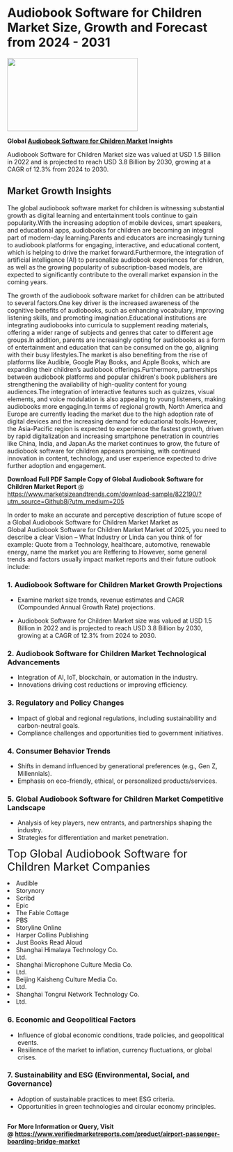 <H1>Audiobook Software for Children Market Size, Growth and Forecast from 2024 - 2031</H1><img class="aligncenter size-medium wp-image-584254" src="https://thirdeyenews.in/wp-content/uploads/2024/09/Global-Market-Research-300x168.jpeg" alt="" width="300" height="168" /><p><strong>Global&nbsp;<a href="https://www.marketsizeandtrends.com/download-sample/822190/?utm_source=Github8j?utm_medium=205">Audiobook Software for Children Market</a> Insights</strong></p><p>Audiobook Software for Children Market size was valued at USD 1.5 Billion in 2022 and is projected to reach USD 3.8 Billion by 2030, growing at a CAGR of 12.3% from 2024 to 2030.</p><p><h2>Market Growth Insights</h2> <p>The global audiobook software market for children is witnessing substantial growth as digital learning and entertainment tools continue to gain popularity.With the increasing adoption of mobile devices, smart speakers, and educational apps, audiobooks for children are becoming an integral part of modern-day learning.Parents and educators are increasingly turning to audiobook platforms for engaging, interactive, and educational content, which is helping to drive the market forward.Furthermore, the integration of artificial intelligence (AI) to personalize audiobook experiences for children, as well as the growing popularity of subscription-based models, are expected to significantly contribute to the overall market expansion in the coming years.</p> <p>The growth of the audiobook software market for children can be attributed to several factors.One key driver is the increased awareness of the cognitive benefits of audiobooks, such as enhancing vocabulary, improving listening skills, and promoting imagination.Educational institutions are integrating audiobooks into curricula to supplement reading materials, offering a wider range of subjects and genres that cater to different age groups.In addition, parents are increasingly opting for audiobooks as a form of entertainment and education that can be consumed on the go, aligning with their busy lifestyles.The market is also benefiting from the rise of platforms like Audible, Google Play Books, and Apple Books, which are expanding their children’s audiobook offerings.Furthermore, partnerships between audiobook platforms and popular children's book publishers are strengthening the availability of high-quality content for young audiences.The integration of interactive features such as quizzes, visual elements, and voice modulation is also appealing to young listeners, making audiobooks more engaging.In terms of regional growth, North America and Europe are currently leading the market due to the high adoption rate of digital devices and the increasing demand for educational tools.However, the Asia-Pacific region is expected to experience the fastest growth, driven by rapid digitalization and increasing smartphone penetration in countries like China, India, and Japan.As the market continues to grow, the future of audiobook software for children appears promising, with continued innovation in content, technology, and user experience expected to drive further adoption and engagement.</p> <p><span class=""><strong>Download Full PDF Sample Copy of Global Audiobook Software for Children Market Report</strong> @ <a href="https://www.marketsizeandtrends.com/download-sample/822190/?utm_source=Github8j?utm_medium=205" target="_blank">https://www.marketsizeandtrends.com/download-sample/822190/?utm_source=Github8j?utm_medium=205</a></span></p><p>In order to make an accurate and perceptive description of future scope of a Global&nbsp;Audiobook Software for Children Market Market as Global&nbsp;Audiobook Software for Children Market Market of 2025, you need to describe a clear Vision &ndash; What Industry or Linda can you think of for example: Quote from a Technology, healthcare, automotive, renewable energy, name the market you are Reffering to.However, some general trends and factors usually impact market reports and their future outlook include:</p><h3>1.&nbsp;<strong>Audiobook Software for Children Market Growth Projections</strong></h3><ul><li>Examine market size trends, revenue estimates and CAGR (Compounded Annual Growth Rate) projections.</li><li><p>Audiobook Software for Children Market size was valued at USD 1.5 Billion in 2022 and is projected to reach USD 3.8 Billion by 2030, growing at a CAGR of 12.3% from 2024 to 2030.</p></li></ul><h3>2.&nbsp;<strong>Audiobook Software for Children Market Technological Advancements</strong></h3><ul><li>Integration of AI, IoT, blockchain, or automation in the industry.</li><li>Innovations driving cost reductions or improving efficiency.</li></ul><h3>3.&nbsp;<strong>Regulatory and Policy Changes</strong></h3><ul><li>Impact of global and regional regulations, including sustainability and carbon-neutral goals.</li><li>Compliance challenges and opportunities tied to government initiatives.</li></ul><h3>4.&nbsp;<strong>Consumer Behavior Trends</strong></h3><ul><li>Shifts in demand influenced by generational preferences (e.g., Gen Z, Millennials).</li><li>Emphasis on eco-friendly, ethical, or personalized products/services.</li></ul><h3>5.&nbsp;<strong>Global Audiobook Software for Children Market Competitive Landscape</strong></h3><ul><li>Analysis of key players, new entrants, and partnerships shaping the industry.</li><li>Strategies for differentiation and market penetration.</li></ul><p data-pm-slice="1 1 []"><span style="color: inherit; font-family: inherit; font-size: 25px;">Top Global Audiobook Software for Children Market Companies</span></p><div class="" data-test-id=""><p><li>Audible</li><li> Storynory</li><li> Scribd</li><li> Epic</li><li> The Fable Cottage</li><li> PBS</li><li> Storyline Online</li><li> Harper Collins Publishing</li><li> Just Books Read Aloud</li><li> Shanghai Himalaya Technology Co.</li><li> Ltd.</li><li> Shanghai Microphone Culture Media Co.</li><li> Ltd.</li><li> Beijing Kaisheng Culture Media Co.</li><li> Ltd.</li><li> Shanghai Tongrui Network Technology Co.</li><li> Ltd.</li></p></div><h3>6.&nbsp;<strong>Economic and Geopolitical Factors</strong></h3><ul><li>Influence of global economic conditions, trade policies, and geopolitical events.</li><li>Resilience of the market to inflation, currency fluctuations, or global crises.</li></ul><h3>7.&nbsp;<strong>Sustainability and ESG (Environmental, Social, and Governance)</strong></h3><ul><li>Adoption of sustainable practices to meet ESG criteria.</li><li>Opportunities in green technologies and circular economy principles.</li></ul><h2><strong style="font-size: 14px;">For More Information or Query, Visit @&nbsp;</strong><a style="background-color: #ffffff; font-size: 14px;" href="https://www.marketsizeandtrends.com/report/audiobook-software-for-children-market/" target="_blank">https://www.verifiedmarketreports.com/product/airport-passenger-boarding-bridge-market</a></h2>